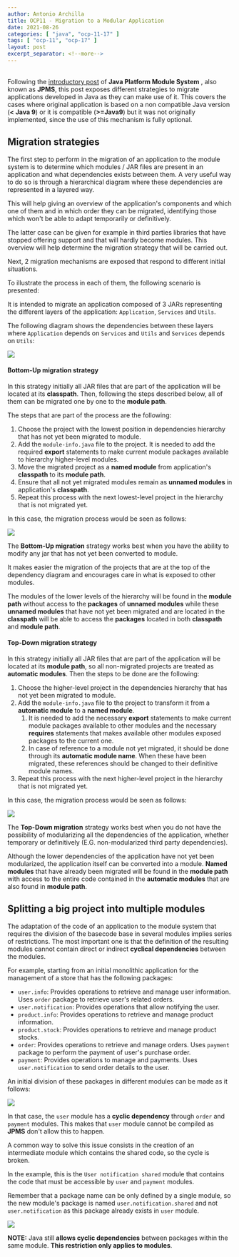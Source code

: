 ```yaml
---
author: Antonio Archilla
title: OCP11 - Migration to a Modular Application
date: 2021-08-26
categories: [ "java", "ocp-11-17" ]
tags: [ "ocp-11", "ocp-17" ]
layout: post
excerpt_separator: <!--more-->
---
```


<br/>Following the [introductory post](/java/ocp-11-17/2021-04-04-OCP11-understanding_modules) of **Java Platform Module System** , also known as **JPMS**, this post exposes different strategies to migrate applications developed in Java as they can make use of it. This covers the cases where original application is based on a non compatible Java version (**< Java 9**) or it is compatible (**>=Java9**) but it was not originally implemented, since the use of this mechanism is fully optional.


## Migration strategies

The first step to perform in the migration of an application to the module system is to determine which modules / JAR files are present in an application and what dependencies exists between them. A very useful way to do so is through a hierarchical diagram where these dependencies are represented in a layered way. 

This will help giving an overview of the application's components and which one of them and in which order they can be migrated, identifying those which won't be able to adapt temporarily or definitively. 

The latter case can be given for example in third parties libraries that have stopped offering support and that will hardly become modules. This overview will help determine the migration strategy that will be carried out. 

Next, 2 migration mechanisms are exposed that respond to different initial situations.

<!--more-->

To illustrate the process in each of them, the following scenario is presented: 

It is intended to migrate an application composed of 3 JARs representing the different layers of the application: `Application`, `Services` and `Utils`. 

The following diagram shows the dependencies between these layers where `Application` depends on `Services` and `Utils` and `Services` depends on `Utils`:

![](/assets/posts/java/ocp-11-17/2021-08-26-OCP11-migration_to_a_modular_application_fig1.webp)

#### Bottom-Up migration strategy

In this strategy initially all JAR files that are part of the application will be located at its **classpath**. Then, following the steps described below, all of them can be migrated one by one to the **module path**.

The steps that are part of the process are the following:

1. Choose the project with the lowest position in dependencies hierarchy that has not yet been migrated to module.
2. Add the `module-info.java` file to the project. It is needed to add the required **export** statements to make current module packages available to hierarchy higher-level modules.
3. Move the migrated project as a **named module** from application's **classpath** to its **module path**.
4. Ensure that all not yet migrated modules remain as **unnamed modules** in application's **classpath**.
5. Repeat this process with the next lowest-level project in the hierarchy that is not migrated yet.

In this case, the migration process would be seen as follows:

![](/assets/posts/java/ocp-11-17/2021-08-26-OCP11-migration_to_a_modular_application_fig2.png)

The **Bottom-Up migration** strategy works best when you have the ability to modify any jar that has not yet been converted to module. 

It makes easier the migration of the projects that are at the top of the dependency diagram and encourages care in what is exposed to other modules. 

The modules of the lower levels of the hierarchy will be found in the **module path** without access to the **packages** of **unnamed modules** while these **unnamed modules** that have not yet been migrated and are located in the **classpath** will be able to access the **packages** located in both **classpath** and **module path**.


#### Top-Down migration strategy

In this strategy initially all JAR files that are part of the application will be located at its **module path**, so all non-migrated projects are treated as **automatic modules**. Then the steps to be done are the following:

1. Choose the higher-level project in the dependencies hierarchy that has not yet been migrated to module.
2. Add the `module-info.java` file to the project to transform it from a **automatic module** to a **named module**. 
	1. It is needed to add the necessary **export** statements to make current module packages available to other modules and the necessary **requires** statements that makes available other modules exposed packages to the current one. 
	2. In case of reference to a module not yet migrated, it should be done through its **automatic module name**. When these have been migrated, these references should be changed to their definitive module names.
3. Repeat this process with the next higher-level project in the hierarchy that is not migrated yet.

In this case, the migration process would be seen as follows:

![](/assets/posts/java/ocp-11-17/2021-08-26-OCP11-migration_to_a_modular_application_fig3.png)

The **Top-Down migration** strategy works best when you do not have the possibility of modularizing all the dependencies of the application, whether temporary or definitively (E.G. non-modularized third party dependencies). 

Although the lower dependencies of the application have not yet been modularized, the application itself can be converted into a module. **Named modules** that have already been migrated will be found in the **module path** with access to the entire code contained in the **automatic modules** that are also found in **module path**.


## Splitting a big project into multiple modules

The adaptation of the code of an application to the module system that requires the division of the basecode base in several modules implies series of restrictions. The most important one is that the definition of the resulting modules cannot contain direct or indirect **cyclical dependencies** between the modules.

For example, starting from an initial monolithic application for the management of a store that has the following packages:

- `user.info`: Provides operations to retrieve and manage user information. Uses `order` package to retrieve user's related orders.
- `user.notification`: Provides operations that allow notifying the user.
- `product.info`: Provides operations to retrieve and manage product information.
- `product.stock`: Provides operations to retrieve and manage product stocks.
- `order`: Provides operations to retrieve and manage orders. Uses `payment` package to perform the payment of user's purchase order.
- `payment`: Provides operations to manage and payments. Uses `user.notification` to send order details to the user.

An initial division of these packages in different modules can be made as it follows:

![](/assets/posts/java/ocp-11-17/2021-08-26-OCP11-migration_to_a_modular_application_fig4.webp)

In that case, the `user` module has a **cyclic dependency** through `order` and `payment` modules. This makes that `user` module cannot be compiled as **JPMS** don't allow this to happen.

A common way to solve this issue consists in the creation of an intermediate module which contains the shared code, so the cycle is broken. 

In the example, this is the `User notification shared` module that contains the code that must be accessible by `user` and `payment` modules. 

Remember that a package name can be only defined by a single module, so the new module's package is named `user.notification.shared` and not `user.notification` as this package already exists in `user` module.

![](/assets/posts/java/ocp-11-17/2021-08-26-OCP11-migration_to_a_modular_application_fig5.webp)

**NOTE:** Java still **allows cyclic dependencies** between packages within the same module. **This restriction only applies to modules**.


